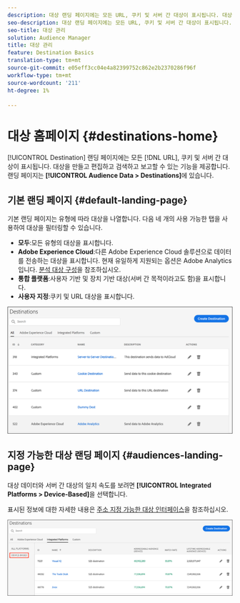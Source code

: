 ```yaml
---
description: 대상 랜딩 페이지에는 모든 URL, 쿠키 및 서버 간 대상이 표시됩니다. 대상을 만들고 편집하고 검색하고 보고할 수 있는 기능을 제공합니다. 랜딩 페이지는 대상 데이터 > 대상에 있습니다.
seo-description: 대상 랜딩 페이지에는 모든 URL, 쿠키 및 서버 간 대상이 표시됩니다. 대상을 만들고 편집하고 검색하고 보고할 수 있는 기능을 제공합니다. 랜딩 페이지는 대상 데이터 > 대상에 있습니다.
seo-title: 대상 관리
solution: Audience Manager
title: 대상 관리
feature: Destination Basics
translation-type: tm+mt
source-git-commit: e05eff3cc04e4a82399752c862e2b2370286f96f
workflow-type: tm+mt
source-wordcount: '211'
ht-degree: 1%

---
```




# 대상 홈페이지 {#destinations-home}

[!UICONTROL Destination] 랜딩 페이지에는 모든 [!DNL URL], 쿠키 및 서버 간 대상이 표시됩니다. 대상을 만들고 편집하고 검색하고 보고할 수 있는 기능을 제공합니다. 랜딩 페이지는 **[!UICONTROL Audience Data > Destinations]**&#x200B;에 있습니다.

## 기본 랜딩 페이지 {#default-landing-page}

<!-- destinations-home.xml -->

기본 랜딩 페이지는 유형에 따라 대상을 나열합니다. 다음 네 개의 사용 가능한 탭을 사용하여 대상을 필터링할 수 있습니다.

* **모두**:모든 유형의 대상을 표시합니다.
* **Adobe Experience Cloud**:다른 Adobe Experience Cloud 솔루션으로 데이터를 전송하는 대상을 표시합니다. 현재 유일하게 지원되는 옵션은 Adobe Analytics입니다. [분석 대상 구성](/help/using/features/destinations/create-analytics-destination.md)을 참조하십시오.
* **통합 플랫폼**:사용자 기반 및 장치 기반 대상(서버 간 목적이라고도 함)을 표시합니다.
* **사용자 지정**:쿠키 및 URL 대상을 표시합니다.


![](assets/destinations-landing.png)

## 지정 가능한 대상 랜딩 페이지 {#audiences-landing-page}

대상 데이터와 서버 간 대상의 일치 속도를 보려면 **[!UICONTROL Integrated Platforms > Device-Based]**&#x200B;을 선택합니다.

표시된 정보에 대한 자세한 내용은 [주소 지정 가능한 대상 인터페이스](/help/using/features/addressable-audiences.md#addressable-audience-interface)을 참조하십시오.

![](/help/using/features/assets/addressable-audiences-landing.png)